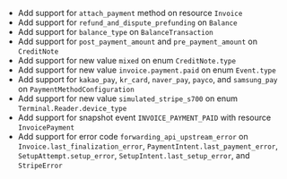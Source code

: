 * Add support for `attach_payment` method on resource `Invoice`
* Add support for `refund_and_dispute_prefunding` on `Balance`
* Add support for `balance_type` on `BalanceTransaction`
* Add support for `post_payment_amount` and `pre_payment_amount` on `CreditNote`
* Add support for new value `mixed` on enum `CreditNote.type`
* Add support for new value `invoice.payment.paid` on enum `Event.type`
* Add support for `kakao_pay`, `kr_card`, `naver_pay`, `payco`, and `samsung_pay` on `PaymentMethodConfiguration`
* Add support for new value `simulated_stripe_s700` on enum `Terminal.Reader.device_type`
* Add support for snapshot event `INVOICE_PAYMENT_PAID` with resource `InvoicePayment`
* Add support for error code `forwarding_api_upstream_error` on `Invoice.last_finalization_error`, `PaymentIntent.last_payment_error`, `SetupAttempt.setup_error`, `SetupIntent.last_setup_error`, and `StripeError`